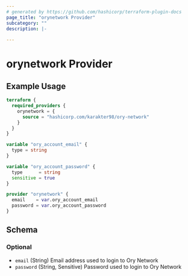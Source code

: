 ```yaml
---
# generated by https://github.com/hashicorp/terraform-plugin-docs
page_title: "orynetwork Provider"
subcategory: ""
description: |-
  
---
```


# orynetwork Provider



## Example Usage

```terraform
terraform {
  required_providers {
    orynetwork = {
      source = "hashicorp.com/karakter98/ory-network"
    }
  }
}

variable "ory_account_email" {
  type = string
}

variable "ory_account_password" {
  type      = string
  sensitive = true
}

provider "orynetwork" {
  email    = var.ory_account_email
  password = var.ory_account_password
}
```

<!-- schema generated by tfplugindocs -->
## Schema

### Optional

- `email` (String) Email address used to login to Ory Network
- `password` (String, Sensitive) Password used to login to Ory Network
